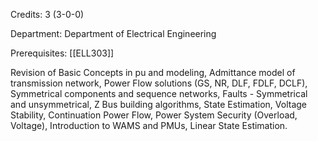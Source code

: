 Credits: 3 (3-0-0)

Department: Department of Electrical Engineering

Prerequisites: [[ELL303]]

Revision of Basic Concepts in pu and modeling, Admittance model of transmission network, Power Flow solutions (GS, NR, DLF, FDLF, DCLF), Symmetrical components and sequence networks, Faults - Symmetrical and unsymmetrical, Z Bus building algorithms, State Estimation, Voltage Stability, Continuation Power Flow, Power System Security (Overload, Voltage), Introduction to WAMS and PMUs, Linear State Estimation.